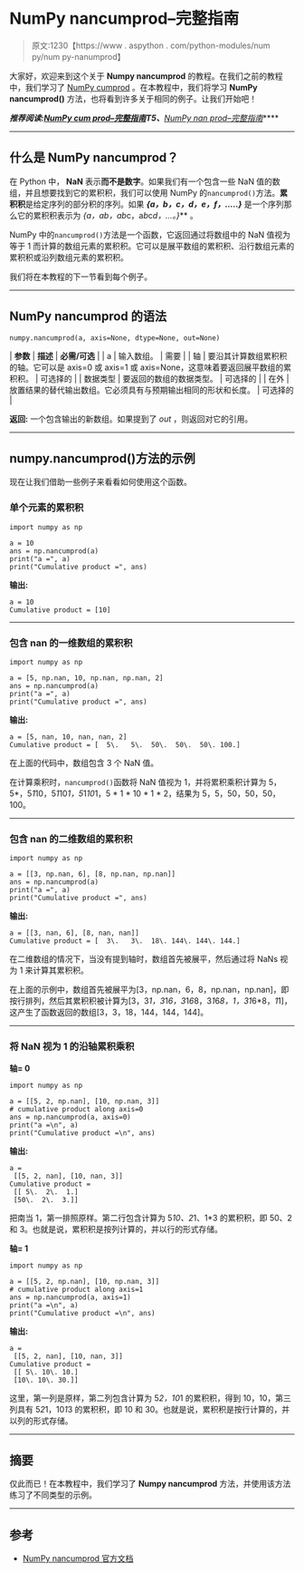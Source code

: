 # NumPy nancumprod–完整指南

> 原文:1230【https://www . aspython . com/python-modules/num py/num py-nanumprod】

大家好，欢迎来到这个关于 **Numpy nancumprod** 的教程。在我们之前的教程中，我们学习了 [NumPy cumprod](https://www.askpython.com/python-modules/numpy/numpy-cumprod) 。在本教程中，我们将学习 **NumPy nancumprod()** 方法，也将看到许多关于相同的例子。让我们开始吧！

***推荐阅读:[NumPy cum prod–完整指南](https://www.askpython.com/python-modules/numpy/numpy-cumprod)*T5、***[NumPy nan prod–完整指南](https://www.askpython.com/python-modules/numpy/numpy-nanprod)*****

* * *

## 什么是 NumPy nancumprod？

在 Python 中， **NaN** 表示**而不是数字**。如果我们有一个包含一些 NaN 值的数组，并且想要找到它的累积积，我们可以使用 NumPy 的`nancumprod()`方法。**累积积**是给定序列的部分积的序列。如果 ***{a，b，c，d，e，f，…..}*** 是一个序列那么它的累积积表示为 ***{a，a*b，a*b*c，a*b*c*d，…。}*** 。

NumPy 中的`nancumprod()`方法是一个函数，它返回通过将数组中的 NaN 值视为等于 1 而计算的数组元素的累积积。它可以是展平数组的累积积、沿行数组元素的累积积或沿列数组元素的累积积。

我们将在本教程的下一节看到每个例子。

* * *

## NumPy nancumprod 的语法

```
numpy.nancumprod(a, axis=None, dtype=None, out=None)

```

| **参数** | **描述** | **必需/可选** |
| a | 输入数组。 | 需要 |
| 轴 | 要沿其计算数组累积积的轴。它可以是 axis=0 或 axis=1 或 axis=None，这意味着要返回展平数组的累积积。 | 可选择的 |
| 数据类型 | 要返回的数组的数据类型。 | 可选择的 |
| 在外 | 放置结果的替代输出数组。它必须具有与预期输出相同的形状和长度。 | 可选择的 |

**返回:**
一个包含输出的新数组。如果提到了 *out* ，则返回对它的引用。

* * *

## numpy.nancumprod()方法的示例

现在让我们借助一些例子来看看如何使用这个函数。

### 单个元素的累积积

```
import numpy as np

a = 10
ans = np.nancumprod(a)
print("a =", a)
print("Cumulative product =", ans)

```

**输出:**

```
a = 10
Cumulative product = [10]

```

* * *

### 包含 nan 的一维数组的累积积

```
import numpy as np

a = [5, np.nan, 10, np.nan, np.nan, 2]
ans = np.nancumprod(a)
print("a =", a)
print("Cumulative product =", ans)

```

**输出:**

```
a = [5, nan, 10, nan, nan, 2]
Cumulative product = [  5\.   5\.  50\.  50\.  50\. 100.]

```

在上面的代码中，数组包含 3 个 NaN 值。

在计算乘积时，`nancumprod()`函数将 NaN 值视为 1，并将累积乘积计算为 5，5*，5*1*10，5*1*10*1，5*1*10*1，5 * 1 * 10 * 1 * 2，结果为 5，5，50，50，50，100。

* * *

### 包含 nan 的二维数组的累积积

```
import numpy as np

a = [[3, np.nan, 6], [8, np.nan, np.nan]]
ans = np.nancumprod(a)
print("a =", a)
print("Cumulative product =", ans)

```

**输出:**

```
a = [[3, nan, 6], [8, nan, nan]]
Cumulative product = [  3\.   3\.  18\. 144\. 144\. 144.]

```

在二维数组的情况下，当没有提到轴时，数组首先被展平，然后通过将 NaNs 视为 1 来计算其累积积。

在上面的示例中，数组首先被展平为[3，np.nan，6，8，np.nan，np.nan]，即按行排列，然后其累积积被计算为[3，3*1，3*1*6，3*1*6*8，3*1*6*8，*1，3*1*6*8，*1*1]，这产生了函数返回的数组[3，3，18，144，144，144]。

* * *

### 将 NaN 视为 1 的沿轴累积乘积

**轴= 0**

```
import numpy as np

a = [[5, 2, np.nan], [10, np.nan, 3]]
# cumulative product along axis=0
ans = np.nancumprod(a, axis=0)
print("a =\n", a)
print("Cumulative product =\n", ans)

```

**输出:**

```
a =
 [[5, 2, nan], [10, nan, 3]]
Cumulative product =
 [[ 5\.  2\.  1.]
 [50\.  2\.  3.]]

```

把南当 1，第一排照原样。第二行包含计算为 5*10、2*1、1*3 的累积积，即 50、2 和 3。也就是说，累积积是按列计算的，并以行的形式存储。

**轴= 1**

```
import numpy as np

a = [[5, 2, np.nan], [10, np.nan, 3]]
# cumulative product along axis=1
ans = np.nancumprod(a, axis=1)
print("a =\n", a)
print("Cumulative product =\n", ans)

```

**输出:**

```
a =
 [[5, 2, nan], [10, nan, 3]]
Cumulative product =
 [[ 5\. 10\. 10.]
 [10\. 10\. 30.]]

```

这里，第一列是原样，第二列包含计算为 5*2，10*1 的累积积，得到 10，10，第三列具有 5*2*1，10*1*3 的累积积，即 10 和 30。也就是说，累积积是按行计算的，并以列的形式存储。

* * *

## 摘要

仅此而已！在本教程中，我们学习了 **Numpy nancumprod** 方法，并使用该方法练习了不同类型的示例。

* * *

## 参考

*   [NumPy nancumprod 官方文档](https://numpy.org/doc/stable/reference/generated/numpy.nancumprod.html)